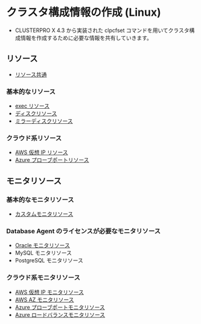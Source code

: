 # クラスタ構成情報の作成 (Linux)
- CLUSTERPRO X 4.3 から実装された clpcfset コマンドを用いてクラスタ構成情報を作成するために必要な情報を共有していきます。

## リソース
- [リソース共通](resource.md)

### 基本的なリソース
- [exec リソース](exec.md)
- [ディスクリソース](disk.md)
- [ミラーディスクリソース](md.md)

### クラウド系リソース
- [AWS 仮想 IP リソース](awsvip.md)
- [Azure プローブポートリソース](azurepp.md)

## モニタリソース
### 基本的なモニタリソース
- [カスタムモニタリソース](genw.md)

### Database Agent のライセンスが必要なモニタリソース
- [Oracle モニタリソース](oraclew.md)
- MySQL モニタリソース
- PostgreSQL モニタリソース

### クラウド系モニタリソース
- [AWS 仮想 IP モニタリソース](awsvipw.md)
- [AWS AZ モニタリソース](awsazw.md)
- [Azure プローブポートモニタリソース](azureppw.md)
- [Azure ロードバランスモニタリソース](azurelbw.md)